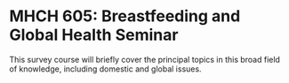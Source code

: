 # MHCH 605: Breastfeeding and Global Health Seminar

This survey course will briefly cover the principal topics in this broad field of knowledge, including domestic and global issues.